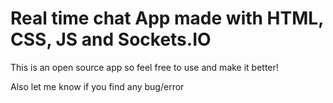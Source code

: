 # Real time chat App made with HTML, CSS, JS and Sockets.IO

This is an open source app so feel free to use and make it better!

Also let me know if you find any bug/error 
